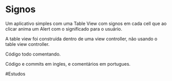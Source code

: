 # Signos
Um aplicativo simples com uma Table View com signos em cada cell que ao clicar anima um Alert com o significado para o usuário.

A table view foi construída dentro de uma view controller, não usando o table view controller.

Código todo comentando.

Código e commits em ingles, e comentários em portugues. 

#Estudos
